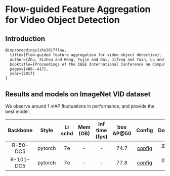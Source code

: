 # Flow-guided Feature Aggregation for Video Object Detection

## Introduction

```latex
@inproceedings{zhu2017flow,
  title={Flow-guided feature aggregation for video object detection},
  author={Zhu, Xizhou and Wang, Yujie and Dai, Jifeng and Yuan, Lu and Wei, Yichen},
  booktitle={Proceedings of the IEEE International Conference on Computer Vision},
  pages={408--417},
  year={2017}
}
```

## Results and models on ImageNet VID dataset
We observe around 1 mAP fluctuations in performance, and provide the best model.

|    Backbone     |  Style  | Lr schd | Mem (GB) | Inf time (fps) | box AP@50 | Config | Download |
| :-------------: | :-----: | :-----: | :------: | :------------: | :----: | :------: | :--------: |
|    R-50-DC5     |  pytorch  |   7e    | -        | -              | 74.7 | [config](https://github.com/open-mmlab/mmtracking/blob/master/configs/vid/fgfa/fgfa_faster_rcnn_r50_dc5_1x_imagenetvid.py) | [model](MODEL_LINK) &#124; [log](LOG_LINK) |
|    R-101-DC5     |  pytorch  |   7e    | -        | -              | 77.8 | [config](https://github.com/open-mmlab/mmtracking/blob/master/configs/vid/fgfa/fgfa_faster_rcnn_r101_dc5_1x_imagenetvid.py) | [model](MODEL_LINK) &#124; [log](LOG_LINK) |
